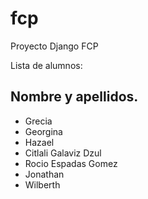 # fcp
Proyecto Django FCP

Lista de alumnos: 
## Nombre y apellidos. 
* Grecia 
* Georgina
* Hazael 
* Citlali Galaviz Dzul
* Rocio Espadas Gomez
* Jonathan
* Wilberth
